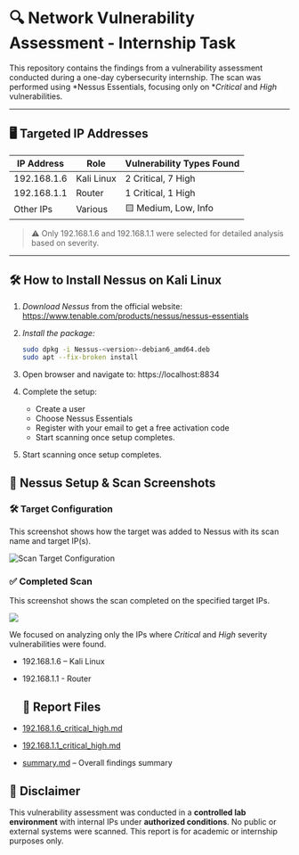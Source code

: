 # 🔍 Network Vulnerability Assessment - Internship Task

This repository contains the findings from a vulnerability assessment conducted during a one-day cybersecurity internship. The scan was performed using *Nessus Essentials, focusing only on **Critical* and *High* vulnerabilities.

---

## 🖥 Targeted IP Addresses

| IP Address     | Role         | Vulnerability Types Found         |
|----------------|--------------|-----------------------------------|
| 192.168.1.6    | Kali Linux   | 2 Critical, 7 High               |
| 192.168.1.1    | Router       | 1 Critical, 1 High               |
|  Other IPs      | Various      | 🟨 Medium, Low, Info              |   


> ⚠ Only 192.168.1.6 and 192.168.1.1 were selected for detailed analysis based on severity.

---

## 🛠 How to Install Nessus on Kali Linux

1. *Download Nessus* from the official website:
   https://www.tenable.com/products/nessus/nessus-essentials

2. *Install the package:*
   ```bash
   sudo dpkg -i Nessus-<version>-debian6_amd64.deb
   sudo apt --fix-broken install

3. Open browser and navigate to: https://localhost:8834
4. Complete the setup:
   - Create a user
   - Choose Nessus Essentials
   - Register with your email to get a free activation code
   - Start scanning once setup completes.
5. Start scanning once setup completes.


## 📸 Nessus Setup & Scan Screenshots

### 🛠 Target Configuration
This screenshot shows how the target was added to Nessus with its scan name and target IP(s).

![Scan Target Configuration](https://github.com/deepthiii33/Elavate_Labs_task-3/blob/main/screenshots/target_added.png)

### ✅  Completed Scan
This screenshot shows the scan  completed on the specified target IPs.

![](https://github.com/deepthiii33/Elavate_Labs_task-3/blob/main/screenshots/nessus_scan_summary.png)

We focused on analyzing only the IPs where *Critical* and *High* severity vulnerabilities were found.

- 192.168.1.6 – Kali Linux
- 192.168.1.1 - Router

  ## 📑 Report Files

- [192.168.1.6_critical_high.md](Report/192.168.1.6_critical_high.md)
- [192.168.1.1_critical_high.md](Report/192.168.1.1_critical_high.md)
- [summary.md](Report/summary.md) – Overall findings summary


## 🔐 Disclaimer

This vulnerability assessment was conducted in a **controlled lab environment** with internal IPs under **authorized conditions**. No public or external systems were scanned. This report is for academic or internship purposes only.
